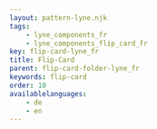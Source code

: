 ```yaml
---
layout: pattern-lyne.njk
tags: 
    - lyne_components_fr
    - lyne_components_flip_card_fr
key: flip-card-lyne_fr
title: Flip-Card
parent: flip-card-folder-lyne_fr
keywords: flip-card
order: 10
availablelanguages: 
    - de
    - en
---
```

